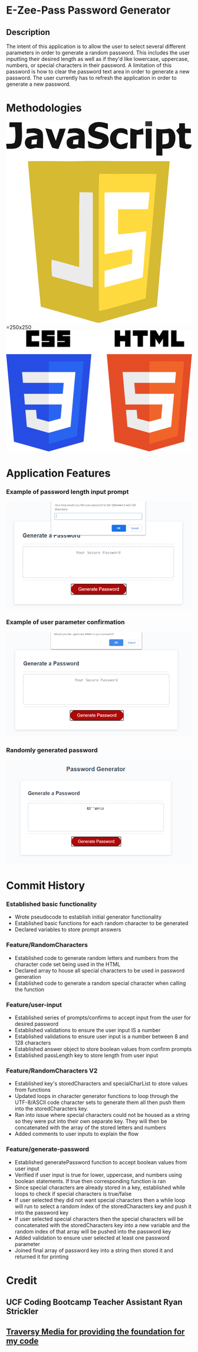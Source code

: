 # E-Zee-Pass Password Generator
## Description
The intent of this application is to allow the user to select several different parameters in order to generate a random password. This includes the user inputting their desired length as well as if they'd like lowercase, uppercase, numbers, or special characters in their password. A limitation of this password is how to clear the password text area in order to generate a new password. The user currently has to refresh the application in order to generate a new password.

# Methodologies
![Javascript logo](media/javascript.png)=250x250
![HTML and CSS logo](media/html-css.png)

# Application Features
### Example of password length input prompt
![Example of an input box asking user to input a number for the password length](media/length-input.png)

### Example of user parameter confirmation
![Example of a confirmation prompt to determine if user would like uppercase letters](media/parameter-confirm.png)

### Randomly generated password
![Example of a randomly generated password](media/generated-password.png)

# Commit History

### Established basic functionality
- Wrote pseudocode to establish initial generator functionality
- Established basic functions for each random character to be generated
- Declared variables to store prompt answers

### Feature/RandomCharacters
- Established code to generate random letters and numbers from the character code set being used in the HTML
- Declared array to house all special characters to be used in password generation
- Established code to generate a random special character when calling the function

### Feature/user-input
- Established series of prompts/confirms to accept input from the user for desired password
- Established validations to ensure the user input IS a number
- Established validations to ensure user input is a number between 8 and 128 characters
- Established answer object to store boolean values from confirm prompts
- Established passLength key to store length from user input

### Feature/RandomCharacters V2
- Established key's storedCharacters and specialCharList to store values from functions
- Updated loops in character generator functions to loop through the UTF-8/ASCII code character sets to generate them all then push them into the storedCharacters key.
- Ran into issue where special characters could not be housed as a string so they were put into their own separate key. They will then be concatenated with the array of the stored letters and numbers
- Added comments to user inputs to explain the flow

### Feature/generate-password
- Established generatePassword function to accept boolean values from user input
- Verified if user input is true for lower, uppercase, and numbers using boolean statements. If true then corresponding function is ran
- Since special characters are already stored in a key, established while loops to check if special characters is true/false
- If user selected they did not want special characters then a while loop will run to select a random index of the storedCharacters key and push it into the password key
- If user selected special characters then the special characters will be concatenated with the storedCharacters key into a new variable and the random index of that array will be pushed into the password key
- Added validation to ensure user selected at least one password parameter
- Joined final array of password key into a string then stored it and returned it for printing

# Credit
## UCF Coding Bootcamp Teacher Assistant Ryan Strickler
## [Traversy Media for providing the foundation for my code](https://www.youtube.com/watch?v=duNmhKgtcsI)
